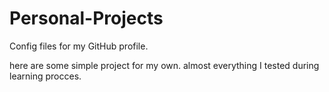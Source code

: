 # Personal-Projects
Config files for my GitHub profile.

here are some simple project for my own. almost everything I tested during learning procces.
